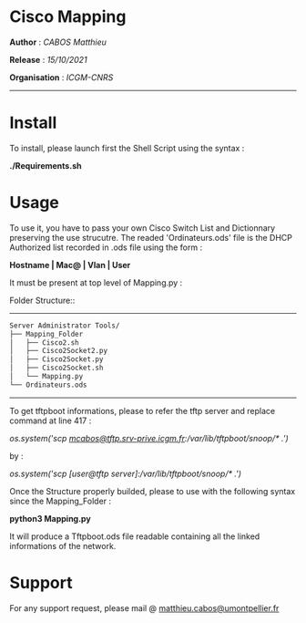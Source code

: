 # Cisco Mapping

**Author** : *CABOS Matthieu*

**Release** : *15/10/2021*

**Organisation** : *ICGM-CNRS*

____________________________________________________________________________

# Install

To install, please launch first the Shell Script using the syntax :

**./Requirements.sh**

# Usage

To use it, you have to pass your own Cisco Switch List and Dictionnary preserving the use strucutre.
The readed 'Ordinateurs.ods' file is the DHCP Authorized list recorded in .ods file using the form :

**Hostname | Mac@ | Vlan | User**

It must be present at top level of Mapping.py :

Folder Structure::

************************************
```bash
Server Administrator Tools/
├── Mapping_Folder
│   ├── Cisco2.sh
│   ├── Cisco2Socket2.py
│   ├── Cisco2Socket.py
│   ├── Cisco2Socket.sh
│   └── Mapping.py
└── Ordinateurs.ods
 ```
     
************************************

 To get tftpboot informations, please to refer the tftp server and replace command at line 417 :
 
 *os.system('scp mcabos@tftp.srv-prive.icgm.fr:/var/lib/tftpboot/snoop/\* .')*
 
 by :
 
 *os.system('scp [user@tftp server]:/var/lib/tftpboot/snoop/\* .')*
   
 Once the Structure properly builded, please to use with the following syntax since the Mapping_Folder : 
 
 **python3 Mapping.py**
 
 It will produce a Tftpboot.ods file readable containing all the linked informations of the network.
 
   

# Support

For any support request, please mail @ matthieu.cabos@umontpellier.fr
